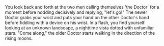 You look back and forth at the two men calling themselves 'the Doctor' for a moment before nodding
decisively and replying, "let's go!"  The newer Doctor grabs your wrist and puts your hand on the
other Doctor's hand before fiddling with a device on his wrist.  In a flash, you find yourself 
looking at an unknown landscape, a nighttime vista dotted with unfamiliar stars.  "Come along," the older Doctor
starts walking in the direction of the rising moons.

